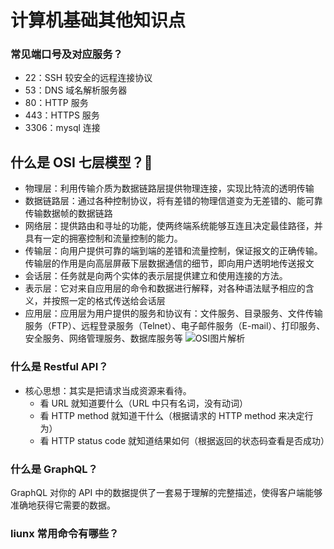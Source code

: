 # 计算机基础其他知识点

### 常见端口号及对应服务？

- 22：SSH 较安全的远程连接协议
- 53：DNS 域名解析服务器
- 80：HTTP 服务
- 443：HTTPS 服务
- 3306：mysql 连接

## 什么是 OSI 七层模型？:star2:

- 物理层：利用传输介质为数据链路层提供物理连接，实现比特流的透明传输
- 数据链路层：通过各种控制协议，将有差错的物理信道变为无差错的、能可靠传输数据帧的数据链路
- 网络层：提供路由和寻址的功能，使两终端系统能够互连且决定最佳路径，并具有一定的拥塞控制和流量控制的能力。
- 传输层：向用户提供可靠的端到端的差错和流量控制，保证报文的正确传输。传输层的作用是向高层屏蔽下层数据通信的细节，即向用户透明地传送报文
- 会话层：任务就是向两个实体的表示层提供建立和使用连接的方法。
- 表示层：它对来自应用层的命令和数据进行解释，对各种语法赋予相应的含义，并按照一定的格式传送给会话层
- 应用层：应用层为用户提供的服务和协议有：文件服务、目录服务、文件传输服务（FTP）、远程登录服务（Telnet）、电子邮件服务（E-mail）、打印服务、安全服务、网络管理服务、数据库服务等
  ![OSI图片解析](/image/计算机基础/OSI.png)

### 什么是 Restful API？

- 核心思想：其实是把请求当成资源来看待。
  - 看 URL 就知道要什么（URL 中只有名词，没有动词）
  - 看 HTTP method 就知道干什么（根据请求的 HTTP method 来决定行为）
  - 看 HTTP status code 就知道结果如何（根据返回的状态码查看是否成功）

### 什么是 GraphQL？

GraphQL 对你的 API 中的数据提供了一套易于理解的完整描述，使得客户端能够准确地获得它需要的数据。

### liunx 常用命令有哪些？
